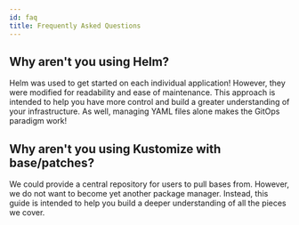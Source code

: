 ```yaml
---
id: faq
title: Frequently Asked Questions
---
```


## Why aren't you using Helm?

Helm was used to get started on each individual application! However,
they were modified for readability and ease of maintenance. This approach
is intended to help you have more control and build a greater understanding
of your infrastructure. As well, managing YAML files alone makes the GitOps
paradigm work!

## Why aren't you using Kustomize with base/patches?

We could provide a central repository for users to pull bases from. However,
we do not want to become yet another package manager. Instead, this guide is
intended to help you build a deeper understanding of all the pieces we cover.
